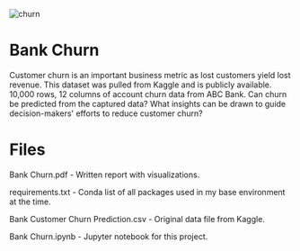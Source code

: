
![churn](https://github.com/VBradCulbertson/BankChurn/assets/112103910/2f092a20-7aab-4e98-b2e8-1b30113972e9)

# Bank Churn

Customer churn is an important business metric as lost customers yield lost revenue. This dataset was pulled from Kaggle and is publicly available. 
10,000 rows, 12 columns of account churn data from ABC Bank. Can churn be predicted from the captured data? What insights can be drawn to guide decision-makers' efforts to reduce customer churn?

# Files

Bank Churn.pdf - Written report with visualizations.

requirements.txt - Conda list of all packages used in my base environment at the time.

Bank Customer Churn Prediction.csv - Original data file from Kaggle.

Bank Churn.ipynb - Jupyter notebook for this project.
